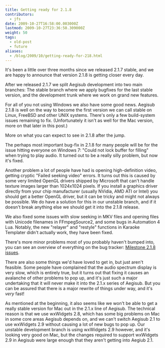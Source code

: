 ```yaml
---
title: Getting ready for 2.1.8
contributors:
  - jfs
date: 2009-10-27T16:58:00.003000Z
lastmod: 2009-10-27T23:36:50.309000Z
weight: 50
tags:
  - old-post
  - future
aliases:
  - /blog/2009/10/getting-ready-for-218.html
---
```


It's been a little over three months since we released 2.1.7 stable, and we are happy to announce that version 2.1.8 is getting closer every day.

After we released 2.1.7 we split Aegisub development into two main branches: The stable branch where we apply bugfixes for the last stable version, and the development trunk where we work on grand new features.

For all of you not using Windows we also have some good news. Aegisub 2.1.8 is well on the way to become the first version we can call stable on Linux, FreeBSD and other UNIX systems. There's only a few build-system issues remaining to fix. (Unfortunately it isn't as well for the Mac version, more on that later in this post.)

More on what you can expect to see in 2.1.8 after the jump.

The perhaps most important bug-fix in 2.1.8 for many people will be for the issue hitting everyone on Windows 7: "Could not lock buffer for filling" when trying to play audio. It turned out to be a really silly problem, but now it's fixed.

Another problem a lot of people have had is opening high-definition video, getting cryptic "Failed seeking video" errors. It turns out this is caused by some very limited OpenGL drivers shipped by Microsoft that can't handle texture images larger than 1024x1024 pixels. If you install a graphics driver directly from your chip manufacturer (usually NVidia, AMD ATI or Intel) you should get a better OpenGL driver, but it can be tricky and might not always be possible. We do have a solution for this in our unstable branch, and if it doesn't break anything else we should get it into the 2.1.8 release.

We also fixed some issues with slow seeking in MKV files and opening files with Unicode filenames in FFmpegSource2, and some bugs in Automation 4 Lua. Notably, the new "relayer" and "restyle" functions in Karaoke Templater didn't actually work, they have been fixed.

There's more minor problems most of you probably haven't bumped into, you can see an overview of everything on the bug tracker: [Milestone 2.1.8 issues](http://devel.aegisub.org/query?group=status&milestone=2.1.8).

There are also some things we'd have loved to get in, but just aren't feasible. Some people have complained that the audio spectrum display is very slow, which is entirely true, but it turns out that fixing it causes an avalanche of other problems to pop up, and it's just such a major undertaking that it will never make it into the 2.1.x series of Aegisub. But you can be assured that there is a major rewrite of things under way, and it's *very* fast!

As mentioned at the beginning, it also seems like we won't be able to get a really stable version for Mac out in the 2.1.x line of Aegisub. The technical reason is that we use wxWidgets 2.8, which has some big problems on Mac in some core areas Aegisub depends on, and we can't switch Aegisub 2.1 to use wxWidgets 2.9 without causing a lot of new bugs to pop up. Our unstable development branch is using wxWidgets 2.9 however, and it's looking very good on Mac, but the changes required to support wxWidgets 2.9 in Aegisub were large enough that they aren't getting into Aegiub 2.1.
